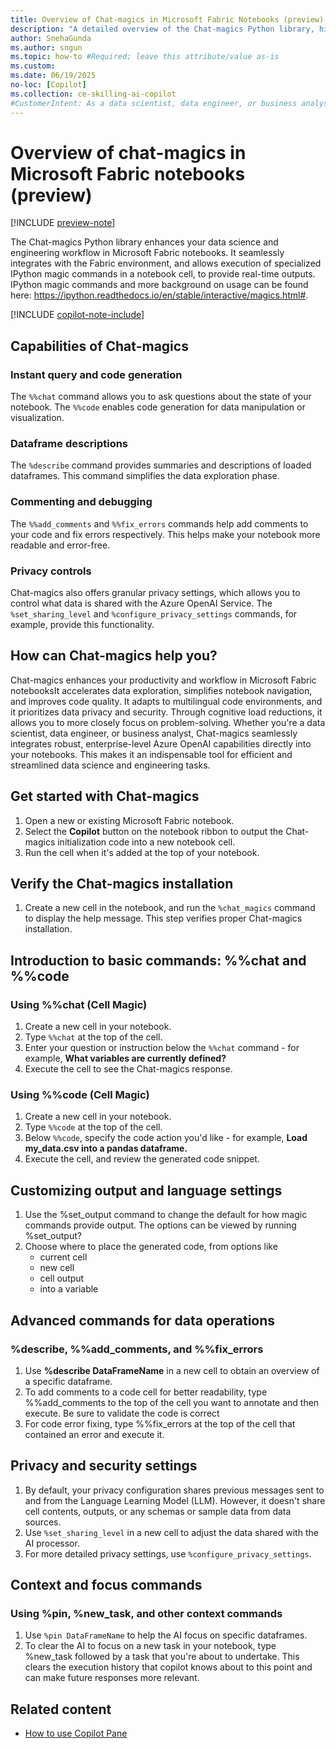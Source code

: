 ```yaml
---
title: Overview of Chat-magics in Microsoft Fabric Notebooks (preview)
description: "A detailed overview of the Chat-magics Python library, highlighting its capabilities for invoking IPython magic commands in Microsoft Fabric notebooks."
author: SnehaGunda
ms.author: sngun
ms.topic: how-to #Required; leave this attribute/value as-is
ms.custom:
ms.date: 06/19/2025
no-loc: [Copilot]
ms.collection: ce-skilling-ai-copilot
#CustomerIntent: As a data scientist, data engineer, or business analyst using notebooks in Microsoft Fabric, I want to understand the capabilities of the Chat-magics library to enhance my notebook interactions.
---
```

# Overview of chat-magics in Microsoft Fabric notebooks (preview)

[!INCLUDE [preview-note](../includes/feature-preview-note.md)]

The Chat-magics Python library enhances your data science and engineering workflow in Microsoft Fabric notebooks. It seamlessly integrates with the Fabric environment, and allows execution of specialized IPython magic commands in a notebook cell, to provide real-time outputs. IPython magic commands and more background on usage can be found here: https://ipython.readthedocs.io/en/stable/interactive/magics.html#. 

[!INCLUDE [copilot-note-include](../includes/copilot-note-include.md)]

## Capabilities of Chat-magics

### Instant query and code generation

The `%%chat` command allows you to ask questions about the state of your notebook. The `%%code` enables code generation for data manipulation or visualization.

### Dataframe descriptions

The `%describe` command provides summaries and descriptions of loaded dataframes. This command simplifies the data exploration phase.

### Commenting and debugging

The `%%add_comments` and `%%fix_errors` commands help add comments to your code and fix errors respectively. This helps make your notebook more readable and error-free.

### Privacy controls

Chat-magics also offers granular privacy settings, which allows you to control what data is shared with the Azure OpenAI Service. The `%set_sharing_level` and `%configure_privacy_settings` commands, for example, provide this functionality.

## How can Chat-magics help you?

Chat-magics enhances your productivity and workflow in Microsoft Fabric notebooksIt accelerates data exploration, simplifies notebook navigation, and improves code quality. It adapts to multilingual code environments, and it prioritizes data privacy and security. Through cognitive load reductions, it allows you to more closely focus on problem-solving. Whether you're a data scientist, data engineer, or business analyst, Chat-magics seamlessly integrates robust, enterprise-level Azure OpenAI capabilities directly into your notebooks. This makes it an indispensable tool for efficient and streamlined data science and engineering tasks.

## Get started with Chat-magics

1. Open a new or existing Microsoft Fabric notebook.
1. Select the **Copilot** button on the notebook ribbon to output the Chat-magics initialization code into a new notebook cell.
1. Run the cell when it's added at the top of your notebook.

## Verify the Chat-magics installation

1. Create a new cell in the notebook, and run the `%chat_magics` command to display the help message. This step verifies proper Chat-magics installation.

## Introduction to basic commands: %%chat and %%code

### Using %%chat (Cell Magic)

1. Create a new cell in your notebook.
1. Type `%%chat` at the top of the cell.
1. Enter your question or instruction below the `%%chat` command - for example, **What variables are currently defined?**
1. Execute the cell to see the Chat-magics response.

### Using %%code (Cell Magic)

1. Create a new cell in your notebook.
1. Type `%%code` at the top of the cell.
1. Below  `%%code`, specify the code action you'd like - for example, **Load my_data.csv into a pandas dataframe.**
1. Execute the cell, and review the generated code snippet.

## Customizing output and language settings

1. Use the %set_output command to change the default for how magic commands provide output. The options can be viewed by running %set_output?
1. Choose where to place the generated code, from options like
   - current cell
   - new cell
   - cell output
   - into a variable

## Advanced commands for data operations

### %describe, %%add_comments, and %%fix_errors
1. Use **%describe DataFrameName** in a new cell to obtain an overview of a specific dataframe.
1. To add comments to a code cell for better readability, type %%add_comments to the top of the cell you want to annotate and then execute. Be sure to validate the code is correct
1. For code error fixing, type %%fix_errors at the top of the cell that contained an error and execute it.

## Privacy and security settings

1. By default, your privacy configuration shares previous messages sent to and from the Language Learning Model (LLM). However, it doesn't share cell contents, outputs, or any schemas or sample data from data sources.
1. Use `%set_sharing_level` in a new cell to adjust the data shared with the AI processor.
3. For more detailed privacy settings, use `%configure_privacy_settings`.

## Context and focus commands

### Using %pin, %new_task, and other context commands

1. Use `%pin DataFrameName` to help the AI focus on specific dataframes.
2. To clear the AI to focus on a new task in your notebook, type %new_task followed by a task that you're about to undertake. This clears the execution history that copilot knows about to this point and can make future responses more relevant.

## Related content

- [How to use Copilot Pane](./copilot-notebooks-chat-pane.md)
